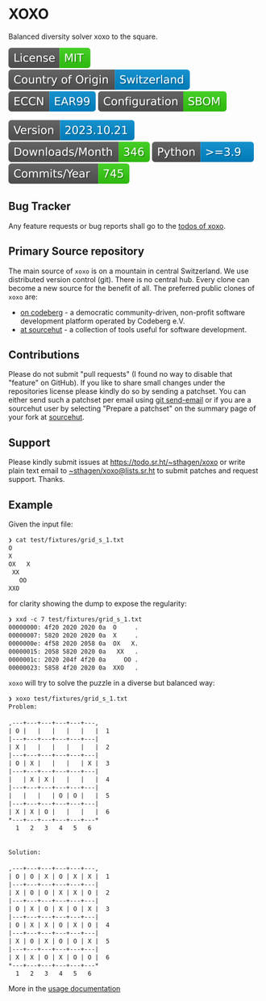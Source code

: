 # XOXO

Balanced diversity solver xoxo to the square.

[![license](badges/license-spdx-mit.svg)](https://git.sr.ht/~sthagen/xoxo/tree/default/item/LICENSE)
[![Country of Origin](badges/country-of-origin-name-switzerland-neutral.svg)](https://git.sr.ht/~sthagen/xoxo/tree/default/item/COUNTRY-OF-ORIGIN)
[![Export Classification Control Number (ECCN)](badges/export-control-classification-number_eccn-ear99-neutral.svg)](https://git.sr.ht/~sthagen/xoxo/tree/default/item/EXPORT-CONTROL-CLASSIFICATION-NUMBER)
[![Configuration](badges/configuration-sbom.svg)](third-party/index.html)

[![Version](badges/latest-release.svg)](https://pypi.python.org/pypi/xoxo/)
[![Downloads](badges/downloads-per-month.svg)](https://pepy.tech/project/xoxo)
[![Python](badges/python-versions.svg)](https://pypi.python.org/pypi/xoxo/)
[![Maintenance Status](badges/commits-per-year.svg)](https://git.sr.ht/~sthagen/xoxo/log)

## Bug Tracker

Any feature requests or bug reports shall go to the [todos of xoxo](https://todo.sr.ht/~sthagen/xoxo).

## Primary Source repository

The main source of `xoxo` is on a mountain in central Switzerland.
We use distributed version control (git).
There is no central hub.
Every clone can become a new source for the benefit of all.
The preferred public clones of `xoxo` are:

* [on codeberg](https://codeberg.org/sthagen/xoxo) - a democratic community-driven, non-profit software development platform operated by Codeberg e.V.
* [at sourcehut](https://git.sr.ht/~sthagen/xoxo) - a collection of tools useful for software development.

## Contributions

Please do not submit "pull requests" (I found no way to disable that "feature" on GitHub).
If you like to share small changes under the repositories license please kindly do so by sending a patchset.
You can either send such a patchset per email using [git send-email](https://git-send-email.io) or 
if you are a sourcehut user by selecting "Prepare a patchset" on the summary page of your fork at [sourcehut](https://git.sr.ht/).

## Support

Please kindly submit issues at <https://todo.sr.ht/~sthagen/xoxo> or write plain text email to <~sthagen/xoxo@lists.sr.ht> to submit patches and request support. Thanks.

## Example 

Given the input file:

```console
❯ cat test/fixtures/grid_s_1.txt
O
X
OX   X
 XX
   OO
XXO
```

for clarity showing the dump to expose the regularity:

```console
❯ xxd -c 7 test/fixtures/grid_s_1.txt
00000000: 4f20 2020 2020 0a  O     .
00000007: 5820 2020 2020 0a  X     .
0000000e: 4f58 2020 2058 0a  OX   X.
00000015: 2058 5820 2020 0a   XX   .
0000001c: 2020 204f 4f20 0a     OO .
00000023: 5858 4f20 2020 0a  XXO   .
```

`xoxo` will try to solve the puzzle in a diverse but balanced way:

```console
❯ xoxo test/fixtures/grid_s_1.txt
Problem:

,---+---+---+---+---+---,
| O |   |   |   |   |   |  1
|---+---+---+---+---+---|
| X |   |   |   |   |   |  2
|---+---+---+---+---+---|
| O | X |   |   |   | X |  3
|---+---+---+---+---+---|
|   | X | X |   |   |   |  4
|---+---+---+---+---+---|
|   |   |   | O | O |   |  5
|---+---+---+---+---+---|
| X | X | O |   |   |   |  6
*---+---+---+---+---+---*
  1   2   3   4   5   6


Solution:

,---+---+---+---+---+---,
| O | O | X | O | X | X |  1
|---+---+---+---+---+---|
| X | O | O | X | X | O |  2
|---+---+---+---+---+---|
| O | X | O | X | O | X |  3
|---+---+---+---+---+---|
| O | X | X | O | X | O |  4
|---+---+---+---+---+---|
| X | O | X | O | O | X |  5
|---+---+---+---+---+---|
| X | X | O | X | O | O |  6
*---+---+---+---+---+---*
  1   2   3   4   5   6

```

More in the [usage documentation](usage/)
